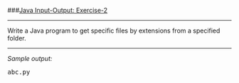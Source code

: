 ###[Java Input-Output: Exercise-2](https://www.w3resource.com/java-exercises/io/java-io-exercise-2.php)
***
<p>Write a Java program to get specific files by extensions from a specified folder.</p>

***
_Sample output:_
<pre class="output">
abc.py
</pre>
